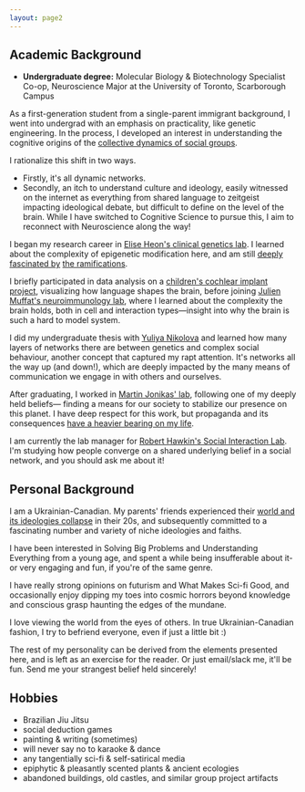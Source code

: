 ```yaml
---
layout: page2
---
```

## Academic Background

- **Undergraduate degree:** Molecular Biology & Biotechnology Specialist Co-op, Neuroscience Major
 at the University of Toronto, Scarborough Campus

As a first-generation student from a single-parent immigrant background, I went into undergrad with an emphasis on practicality, like genetic engineering. In the process, I developed an interest in understanding the cognitive origins of the [collective dynamics of social groups](https://www.twitterandteargas.org/). 

I rationalize this shift in two ways.
- Firstly, it's all dynamic networks.  
- Secondly, an itch to understand culture and ideology, easily witnessed on the internet as everything from shared language to zeitgeist impacting ideological debate, but difficult to define on the level of the brain. While I have switched to Cognitive Science to pursue this, I aim to reconnect with Neuroscience along the way!

I began my research career in [Elise Heon's clinical genetics lab](https://www.sickkids.ca/en/staff/h/elise-heon/). I learned about the complexity of epigenetic modification here, and am still [deeply fascinated by](https://www.nature.com/articles/s41588-019-0494-8) [the ramifications](https://www.bitsofwonder.co/p/a-revolution-in-biology).

I briefly participated in data analysis on a [children's cochlear implant project](https://lab.research.sickkids.ca/archies-cochlear-implant/), visualizing how language shapes the brain, before joining [Julien Muffat's neuroimmunology lab](https://moleculargenetics.utoronto.ca/faculty/julien-muffat), where I learned about the complexity the brain holds, both in cell and interaction types—insight into why the brain is such a hard to model system.

I did my undergraduate thesis with [Yuliya Nikolova](https://www.camh.ca/en/science-and-research/science-and-research-staff-directory/yuliyanikolova) and learned how many layers of networks there are between genetics and complex social behaviour, another concept that captured my rapt attention. It's networks all the way up (and down!), which are deeply impacted by the many means of communication we engage in with others and ourselves.

After graduating, I worked in [Martin Jonikas' lab](https://jonikaslab.squarespace.com/), following one of my deeply held beliefs— finding a means for our society to stabilize our presence on this planet.  I have deep respect for this work, but propaganda and its consequences [have a heavier bearing on my life](https://en.wikipedia.org/wiki/Russian_invasion_of_Ukraine). 

I am currently the lab manager for [Robert Hawkin's Social Interaction Lab](https://socialinteractionlab.github.io/). I'm studying how people converge on a shared underlying belief in a social network, and you should ask me about it!

## Personal Background

I am a Ukrainian-Canadian. My parents' friends experienced their [world and its ideologies collapse](https://en.wikipedia.org/wiki/Dissolution_of_the_Soviet_Union) in their 20s, and subsequently committed to a fascinating number and variety of niche ideologies and faiths.

I have been interested in Solving Big Problems and Understanding Everything from a young age, and spent a while being insufferable about it- or very engaging and fun, if you're of the same genre.

I have really strong opinions on futurism and What Makes Sci-fi Good, and occasionally enjoy dipping my toes into cosmic horrors beyond knowledge and conscious grasp haunting the edges of the mundane.

I love viewing the world from the eyes of others. In true Ukrainian-Canadian fashion, I try to befriend everyone, even if just a little bit :)

The rest of my personality can be derived from the elements presented here, and is left as an exercise for the reader.
Or just email/slack me, it'll be fun. Send me your strangest belief held sincerely!

## Hobbies
- Brazilian Jiu Jitsu
- social deduction games 
- painting & writing (sometimes)
- will never say no to karaoke & dance
- any tangentially sci-fi & self-satirical media
- epiphytic & pleasantly scented plants & ancient ecologies
- abandoned buildings, old castles, and similar group project artifacts